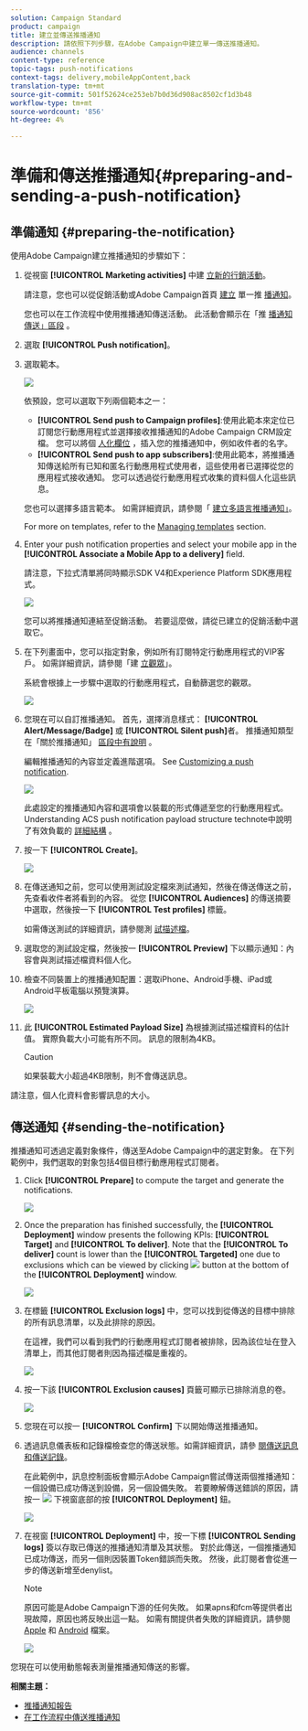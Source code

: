 ```yaml
---
solution: Campaign Standard
product: campaign
title: 建立並傳送推播通知
description: 請依照下列步驟，在Adobe Campaign中建立單一傳送推播通知。
audience: channels
content-type: reference
topic-tags: push-notifications
context-tags: delivery,mobileAppContent,back
translation-type: tm+mt
source-git-commit: 501f52624ce253eb7b0d36d908ac8502cf1d3b48
workflow-type: tm+mt
source-wordcount: '856'
ht-degree: 4%

---
```



# 準備和傳送推播通知{#preparing-and-sending-a-push-notification}

## 準備通知 {#preparing-the-notification}

使用Adobe Campaign建立推播通知的步驟如下：

1. 從視窗 **[!UICONTROL Marketing activities]** 中建 [立新的行銷活動](../../start/using/marketing-activities.md#creating-a-marketing-activity)。

   請注意，您也可以從促銷活動或Adobe Campaign首頁 [建立](../../start/using/marketing-activities.md#creating-a-marketing-activity) 單一推 [播通知](../../start/using/interface-description.md#home-page)。

   您也可以在工作流程中使用推播通知傳送活動。 此活動會顯示在「推 [播通知傳送」區段](../../automating/using/push-notification-delivery.md) 。

1. 選取 **[!UICONTROL Push notification]**。
1. 選取範本。

   ![](assets/push_notif_type.png)

   依預設，您可以選取下列兩個範本之一：

   * **[!UICONTROL Send push to Campaign profiles]**:使用此範本來定位已訂閱您行動應用程式並選擇接收推播通知的Adobe Campaign CRM設定檔。 您可以將個 [人化欄位](../../designing/using/personalization.md#inserting-a-personalization-field) ，插入您的推播通知中，例如收件者的名字。
   * **[!UICONTROL Send push to app subscribers]**:使用此範本，將推播通知傳送給所有已知和匿名行動應用程式使用者，這些使用者已選擇從您的應用程式接收通知。 您可以透過從行動應用程式收集的資料個人化這些訊息。

   您也可以選擇多語言範本。 如需詳細資訊，請參閱「 [建立多語言推播通知」](../../channels/using/creating-a-multilingual-push-notification.md)。

   For more on templates, refer to the [Managing templates](../../start/using/marketing-activity-templates.md) section.

1. Enter your push notification properties and select your mobile app in the **[!UICONTROL Associate a Mobile App to a delivery]** field.

   請注意，下拉式清單將同時顯示SDK V4和Experience Platform SDK應用程式。

   ![](assets/push_notif_properties.png)

   您可以將推播通知連結至促銷活動。 若要這麼做，請從已建立的促銷活動中選取它。

1. 在下列畫面中，您可以指定對象，例如所有訂閱特定行動應用程式的VIP客戶。 如需詳細資訊，請參閱「建 [立觀眾](../../audiences/using/creating-audiences.md)」。

   系統會根據上一步驟中選取的行動應用程式，自動篩選您的觀眾。

   ![](assets/push_notif_audience.png)

1. 您現在可以自訂推播通知。 首先，選擇消息樣式： **[!UICONTROL Alert/Message/Badge]** 或 **[!UICONTROL Silent push]**&#x200B;者。 推播通知類型在「關於推播通知」 [區段中有說明](../../channels/using/about-push-notifications.md) 。

   編輯推播通知的內容並定義進階選項。 See [Customizing a push notification](../../channels/using/customizing-a-push-notification.md).

   ![](assets/push_notif_content.png)

   此處設定的推播通知內容和選項會以裝載的形式傳遞至您的行動應用程式。 Understanding ACS push notification payload structure technote中說明了有效負載的 [詳細結構](https://helpx.adobe.com/tw/campaign/kb/understanding-campaign-standard-push-notifications-payload-struc.html) 。

1. 按一下 **[!UICONTROL Create]**。

   ![](assets/push_notif_content_2.png)

1. 在傳送通知之前，您可以使用測試設定檔來測試通知，然後在傳送傳送之前，先查看收件者將看到的內容。 從您 **[!UICONTROL Audiences]** 的傳送摘要中選取，然後按一下 **[!UICONTROL Test profiles]** 標籤。

   如需傳送測試的詳細資訊，請參閱測 [試描述檔](../../sending/using/sending-proofs.md)。

1. 選取您的測試設定檔，然後按一 **[!UICONTROL Preview]** 下以顯示通知：內容會與測試描述檔資料個人化。
1. 檢查不同裝置上的推播通知配置：選取iPhone、Android手機、iPad或Android平板電腦以預覽演算。

   ![](assets/push_notif_preview.png)

1. 此 **[!UICONTROL Estimated Payload Size]** 為根據測試描述檔資料的估計值。 實際負載大小可能有所不同。 訊息的限制為4KB。

   >[!CAUTION]
   >
   >如果裝載大小超過4KB限制，則不會傳送訊息。

請注意，個人化資料會影響訊息的大小。

## 傳送通知 {#sending-the-notification}

推播通知可透過定義對象條件，傳送至Adobe Campaign中的選定對象。 在下列範例中，我們選取的對象包括4個目標行動應用程式訂閱者。

1. Click **[!UICONTROL Prepare]** to compute the target and generate the notifications.

   ![](assets/push_send_1.png)

1. Once the preparation has finished successfully, the **[!UICONTROL Deployment]** window presents the following KPIs: **[!UICONTROL Target]** and **[!UICONTROL To deliver]**. Note that the **[!UICONTROL To deliver]** count is lower than the **[!UICONTROL Targeted]** one due to exclusions which can be viewed by clicking ![](assets/lp_link_properties.png) button at the bottom of the **[!UICONTROL Deployment]** window.

   ![](assets/push_send_2.png)

1. 在標籤 **[!UICONTROL Exclusion logs]** 中，您可以找到從傳送的目標中排除的所有訊息清單，以及此排除的原因。

   在這裡，我們可以看到我們的行動應用程式訂閱者被排除，因為該位址在登入清單上，而其他訂閱者則因為描述檔是重複的。

   ![](assets/push_send_5.png)

1. 按一下該 **[!UICONTROL Exclusion causes]** 頁籤可顯示已排除消息的卷。

   ![](assets/push_send_7.png)

1. 您現在可以按一 **[!UICONTROL Confirm]** 下以開始傳送推播通知。
1. 透過訊息儀表板和記錄檔檢查您的傳送狀態。如需詳細資訊，請參 [閱傳送訊息](../../sending/using/confirming-the-send.md)[和傳送記錄](../../sending/using/monitoring-a-delivery.md#delivery-logs)。

   在此範例中，訊息控制面板會顯示Adobe Campaign嘗試傳送兩個推播通知：一個設備已成功傳送到設備，另一個設備失敗。 若要瞭解傳送錯誤的原因，請按一 ![](assets/lp_link_properties.png) 下視窗底部的按 **[!UICONTROL Deployment]** 鈕。

   ![](assets/push_send_4.png)

1. 在視窗 **[!UICONTROL Deployment]** 中，按一下標 **[!UICONTROL Sending logs]** 簽以存取已傳送的推播通知清單及其狀態。 對於此傳送，一個推播通知已成功傳送，而另一個則因裝置Token錯誤而失敗。 然後，此訂閱者會從進一步的傳送新增至denylist。

   >[!NOTE]
   >
   >原因可能是Adobe Campaign下游的任何失敗。 如果apns和fcm等提供者出現故障，原因也將反映出這一點。 如需有關提供者失敗的詳細資訊，請參閱 [Apple](https://developer.apple.com/library/content/documentation/NetworkingInternet/Conceptual/RemoteNotificationsPG/CommunicatingwithAPNs.html) 和 [Android](https://firebase.google.com/docs/cloud-messaging/http-server-ref) 檔案。

   ![](assets/push_send_6.png)

您現在可以使用動態報表測量推播通知傳送的影響。

**相關主題：**

* [推播通知報告](../../reporting/using/push-notification-report.md)
* [在工作流程中傳送推播通知](../../automating/using/push-notification-delivery.md)
